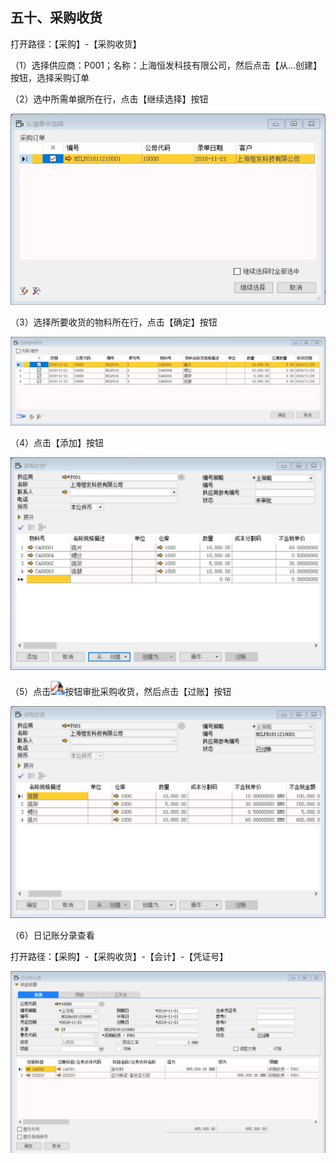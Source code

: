 ## 五十、采购收货

打开路径：【采购】-【采购收货】

（1）选择供应商：P001；名称：上海恒发科技有限公司，然后点击【从...创建】按钮，选择采购订单

（2）选中所需单据所在行，点击【继续选择】按钮

![1542783847(1)](BAP_QuickStart_Images/50.1.png)

（3）选择所要收货的物料所在行，点击【确定】按钮

![1542783887(1)](BAP_QuickStart_Images/50.2.png)

（4）点击【添加】按钮

![1542783979(1)](BAP_QuickStart_Images/50.3.png)

（5）点击![img](BAP_QuickStart_Images/50.6.png)按钮审批采购收货，然后点击【过账】按钮

![1542785292(1)](BAP_QuickStart_Images/50.4.png)

（6）日记账分录查看

打开路径：【采购】-【采购收货】-【会计】-【凭证号】

![1542869708(1)](BAP_QuickStart_Images/50.5.png)